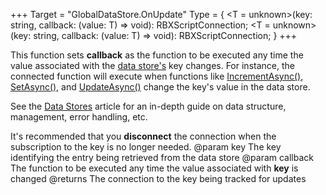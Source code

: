 +++
Target = "GlobalDataStore.OnUpdate"
Type = { <T = unknown>(key: string, callback: (value: T) => void): RBXScriptConnection; <T = unknown>(key: string, callback: (value: T) => void): RBXScriptConnection; }
+++

This function sets **callback** as the function to be executed any time the value associated with the [data store's](https://developer.roblox.com/api-reference/class/GlobalDataStore) key changes. For instance, the connected function will execute when functions like [IncrementAsync()](https://developer.roblox.com/api-reference/function/GlobalDataStore/IncrementAsync), [SetAsync()](https://developer.roblox.com/api-reference/function/GlobalDataStore/SetAsync), and [UpdateAsync()](https://developer.roblox.com/api-reference/function/GlobalDataStore/UpdateAsync) change the key's value in the data store.See the [Data Stores](https://developer.roblox.com/search#stq=Data%20store) article for an in-depth guide on data structure, management, error handling, etc.It's recommended that you **disconnect** the connection when the subscription to the key is no longer needed.@param key The key identifying the entry being retrieved from the data store@param callback The function to be executed any time the value associated with **key** is changed@returns The connection to the key being tracked for updates